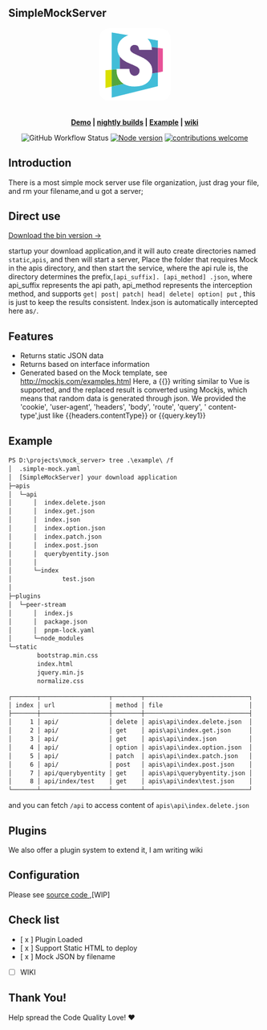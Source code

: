 ## SimpleMockServer

<p align="center">
  <a href="https://ruffle.rs"><img src="./docs/logo.jpg" style="margin: 0 auto;border-radius: 20px;"/></a>
</p>
<p align="center">
  <br />
  <strong>
    <a href="./example">Demo</a> |
    <a href="https://github.com/couriourc/mock_server/releases">nightly builds</a> | 
    <a href="https://github.com/couriourc/mock_server/example">Example</a> | 
    <a href="https://github.com/couriourc/mock_server/wiki">wiki</a>
  </strong>
</p>


<div align="center">
  
![GitHub Workflow Status](https://img.shields.io/github/workflow/status/couriourc/mock_server/Builder?label=build&style=flat-square)
[![Node version](https://img.shields.io/node/v/@couriourc/simple-mock.svg?style=flat)](https://www.npmjs.com/package/@couriourc/simple-mock)
[![contributions welcome](https://img.shields.io/badge/contributions-welcome-brightgreen.svg?style=flat)](https://github.com/couriourc/simple-mock_server/issues)

</div>

## Introduction

There is a most simple mock server use file organization, just drag your file, and rm your filename,and u got a
server;

## Direct use

[Download the bin version ->](https://github.com/couriourc/mock_server/releases/tag/release)

startup your download application,and it will auto create directories named `static`,`apis`, and then will start a
server,
Place the folder that requires Mock in the apis directory, and then start the service, where the api rule is, the
directory determines the prefix,`[api_suffix]. [api_method]
.json`, where api_suffix represents the api path, api_method represents the interception method, and
supports `get| post| patch| head| delete| option| put`
, this is just to keep the results consistent. Index.json is automatically intercepted here as`/`.

## Features

- Returns static JSON data
- Returns based on interface information
- Generated based on the Mock template, see http://mockjs.com/examples.html
  Here, a {{}} writing similar to Vue is supported, and the replaced result is converted using Mockjs, which means that
  random data is generated through json. We provided the 'cookie', 'user-agent', 'headers', 'body', 'route', 'query', '
  content-type',just like {{headers.contentType}} or {{query.key1}}

## Example

```txt
PS D:\projects\mock_server> tree .\example\ /f
│  .simple-mock.yaml
│  [SimpleMockServer] your download application
├─apis
│  └─api
│      │  index.delete.json
│      │  index.get.json
│      │  index.json
│      │  index.option.json
│      │  index.patch.json
│      │  index.post.json
│      │  querybyentity.json
│      │
│      └─index
│              test.json
│
├─plugins
│  └─peer-stream
│      │  index.js
│      │  package.json
│      │  pnpm-lock.yaml
│      └─node_modules
└─static
        bootstrap.min.css
        index.html
        jquery.min.js
        normalize.css

```

```txt
┌───────┬───────────────────┬────────┬─────────────────────────────┐
│ index │ url               │ method │ file                        │
├───────┼───────────────────┼────────┼─────────────────────────────┤
│     1 │ api/              │ delete │ apis\api\index.delete.json  │
│     2 │ api/              │ get    │ apis\api\index.get.json     │
│     3 │ api/              │ get    │ apis\api\index.json         │
│     4 │ api/              │ option │ apis\api\index.option.json  │
│     5 │ api/              │ patch  │ apis\api\index.patch.json   │
│     6 │ api/              │ post   │ apis\api\index.post.json    │
│     7 │ api/querybyentity │ get    │ apis\api\querybyentity.json │
│     8 │ api/index/test    │ get    │ apis\api\index\test.json    │
└───────┴───────────────────┴────────┴─────────────────────────────┘
```

and you can fetch `/api` to access content of `apis\api\index.delete.json`

## Plugins

We also offer a plugin system to extend it, I am writing wiki

## Configuration

Please see [ source code ](https://github.com/couriourc/mock_server),[WIP]

## Check list

- [ x ] Plugin Loaded
- [ x ] Support Static HTML to deploy
- [ x ] Mock JSON by filename
- [ ] WIKI

## Thank You!
Help spread the Code Quality Love! ❤️
